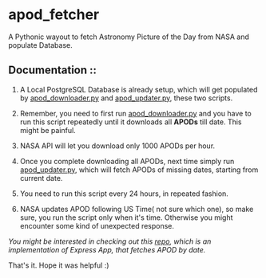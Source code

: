 # apod_fetcher
A Pythonic wayout to fetch Astronomy Picture of the Day from NASA and populate Database.


## Documentation ::

  1. A Local PostgreSQL Database is already setup, which will get populated by [apod_downloader.py](https://github.com/itzmeanjan/apod_fetcher/blob/master/apod_downloader.py) and [apod_updater.py](https://github.com/itzmeanjan/apod_fetcher/blob/master/apod_updater.py), these two scripts.
  
  2. Remember, you need to first run [apod_downloader.py](https://github.com/itzmeanjan/apod_fetcher/blob/master/apod_downloader.py) and you have to run this script repeatedly until it downloads all **APODs** till date. This might be painful.
  
  3. NASA API will let you download only 1000 APODs per hour.
  
  4. Once you complete downloading all APODs, next time simply run [apod_updater.py](https://github.com/itzmeanjan/apod_fetcher/blob/master/apod_updater.py), which will fetch APODs of missing dates, starting from current date.
  
  5. You need to run this script every 24 hours, in repeated fashion.
  
  6. NASA updates APOD following US Time( not sure which one), so make sure, you run the script only when it's time. Otherwise you might encounter some kind of unexpected response.
  
  
*You might be interested in checking out this [repo](https://github.com/itzmeanjan/apod_server), which is an implementation of Express App, that fetches APOD by date.*
 
That's it. Hope it was helpful :)
